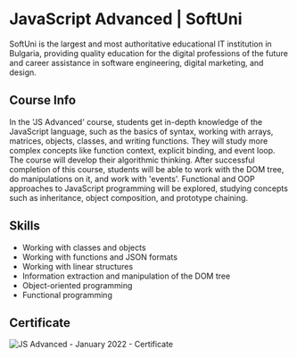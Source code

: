 # JavaScript Advanced | SoftUni

SoftUni is the largest and most authoritative educational IT institution in Bulgaria, providing quality education for the digital professions of the future and career assistance in software engineering, digital marketing, and design.

## Course Info

In the 'JS Advanced' course, students get in-depth knowledge of the JavaScript language, such as the basics of syntax, working with arrays, matrices, objects, classes, and writing functions. They will study more complex concepts like function context, explicit binding, and event loop. The course will develop their algorithmic thinking. After successful completion of this course, students will be able to work with the DOM tree, do manipulations on it, and work with 'events'. Functional and OOP approaches to JavaScript programming will be explored, studying concepts such as inheritance, object composition, and prototype chaining.

## Skills

- Working with classes and objects
- Working with functions and JSON formats
- Working with linear structures
- Information extraction and manipulation of the DOM tree
- Object-oriented programming
- Functional programming

## Certificate

![JS Advanced - January 2022 - Certificate](https://github.com/yopopova/JavaScript_Advanced_SoftUni/assets/59256039/8ac55ace-ad65-4eb9-9d1f-fe600b548a12)
